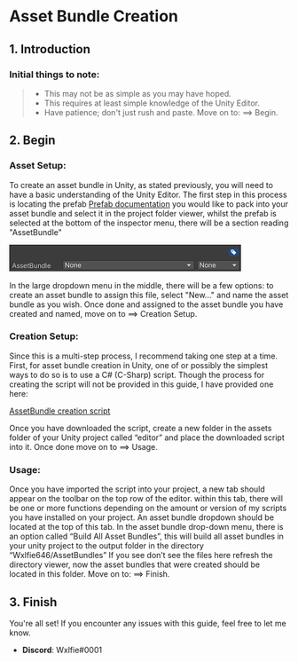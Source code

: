 # Asset Bundle Creation
## 1. Introduction
### Initial things to note:
  > + This may not be as simple as you may have hoped.
  > + This requires at least simple knowledge of the Unity Editor.
  > + Have patience; don't just rush and paste.
Move on to: ==> Begin.
## 2. Begin
### Asset Setup:
To create an asset bundle in Unity, as stated previously, you will need to have a basic understanding of the Unity Editor. The first step in this process is locating the prefab [Prefab documentation](https://docs.unity3d.com/Manual/Prefabs.html) you would like to pack into your asset bundle and select it in the project folder viewer, whilst the prefab is selected at the bottom of the inspector menu, there will be a section reading "AssetBundle" 

![Screenshot of the section at the bottom of the inspector.](https://github.com/Wxlfie646/Unity/blob/main/Images/Inspector-AssetBundle.png) 

In the large dropdown menu in the middle, there will be a few options: to create an asset bundle to assign this file, select "New..." and name the asset bundle as you wish. Once done and assigned to the asset bundle you have created and named, move on to ==> Creation Setup.
### Creation Setup:
Since this is a multi-step process, I recommend taking one step at a time. First, for asset bundle creation in Unity, one of or possibly the simplest ways to do so is to use a C# (C-Sharp) script. Though the process for creating the script will not be provided in this guide, I have provided one here:

[AssetBundle creation script](https://github.com/Wxlfie646/Unity/blob/main/Scripts/CreateAssetBundles.cs)

Once you have downloaded the script, create a new folder in the assets folder of your Unity project called “editor” and place the downloaded script into it. Once done move on to ==> Usage.
### Usage:
Once you have imported the script into your project, a new tab should appear on the toolbar on the top row of the editor. within this tab, there will be one or more functions depending on the amount or version of my scripts you have installed on your project. An asset bundle dropdown should be located at the top of this tab. In the asset bundle drop-down menu, there is an option called “Build All Asset Bundles”, this will build all asset bundles in your unity project to the output folder in the directory “Wxlfie646/AssetBundles” If you see don’t see the files here refresh the directory viewer, now the asset bundles that were created should be located in this folder. Move on to: ==> Finish.

## 3. Finish
You're all set! If you encounter any issues with this guide, feel free to let me know.
- **Discord**: Wxlfie#0001


